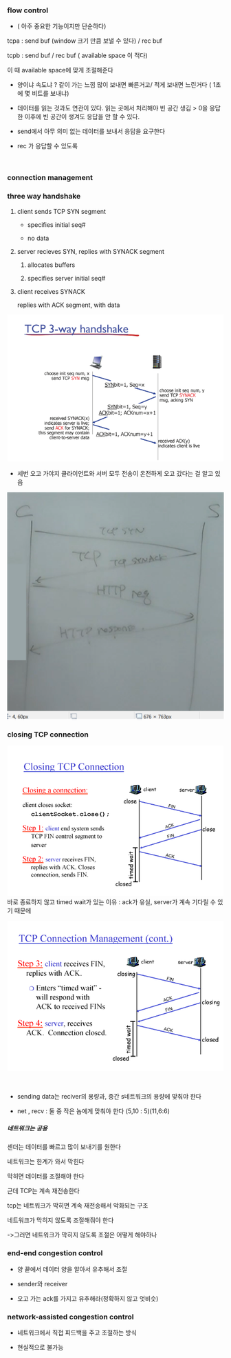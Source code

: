 ### flow control

-  ( 아주 중요한 기능이지만 단순하다)

tcpa : send buf (window 크기 만큼 보낼 수 있다)  /   rec buf

tcpb : send buf  /   rec buf ( available space 이 적다)

이 때 available space에 맞게 조절해준다

- 양이냐 속도냐 ? 같이 가는 느낌 많이 보내면 빠른거고/ 적게 보내면 느린거다 ( 1초에 몇 비트를 보내냐)

- 데이터를 읽는 것과도 연관이 있다. 읽는 곳에서 처리해야 빈 공간 생김 > 0을 응답한 이후에 빈 공간이 생겨도 응답을 안 할 수 있다.

- send에서 아무 의미 없는 데이터를 보내서 응답을 요구한다

- rec 가 응답할 수 있도록

    

### connection management

### three way handshake

1) client sends TCP SYN segment
   
   - specifies initial seq#
   
   - no data

2) server recieves SYN, replies with SYNACK segment
   
   1) allocates buffers
   
   2) specifies server initial seq#

3) client receives SYNACK
   
   replies with ACK segment, with data

![](20230408_네트워크7_전송3_assets/2023-04-08-13-49-47-image.png)

- 세번 오고 가야지 클라이언트와 서버 모두 전송이 온전하게 오고 갔다는 걸 알고 있음

![](20230408_네트워크7_전송3_assets/2023-04-08-13-53-32-image.png)

### closing TCP connection

![](20230408_네트워크7_전송3_assets/2023-04-08-13-54-40-image.png)
바로 종료하지 않고 timed wait가 있는 이유 : ack가 유실, server가 계속 기다릴 수 있기 때문에

![](20230408_네트워크7_전송3_assets/2023-04-08-13-54-48-image.png)

    

- sending data는 reciver의 용량과, 중간 s네트워크의 용량에 맞춰야 한다

- net ,  recv : 둘 중 작은 놈에게 맞춰야 한다 (5,10 : 5)(11,6:6)



##### 네트워크는 공용

센더는 데이터를 빠르고 많이 보내기를 원한다

네트워크는 한계가 와서 막힌다

막히면 데이터를 조절해야 한다

근데 TCP는 계속 재전송한다

tcp는 네트워크가 막히면 계속 재전송해서 악화되는 구조

네트워크가 막히지 않도록 조절해줘야 한다

->그러면 네트워크가 막히지 않도록 조절은 어떻게 해야하나

### end-end congestion control

- 양 끝에서 데이터 양을 알아서 유추해서 조절

- sender와 receiver

- 오고 가는 ack를 가지고 유추해라(정확하지 않고 엇비슷)

### network-assisted congestion control

- 네트워크에서 직접 피드백을 주고 조절하는 방식

- 현실적으로 불가능




